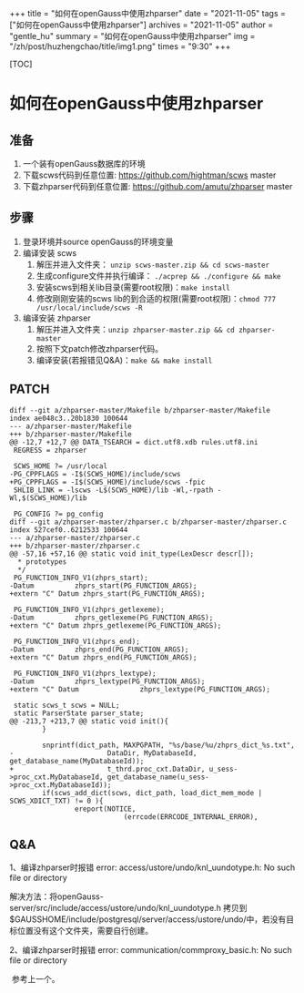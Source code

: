 +++
title = "如何在openGauss中使用zhparser"
date = "2021-11-05"
tags = ["如何在openGauss中使用zhparser"]
archives = "2021-11-05"
author = "gentle_hu"
summary = "如何在openGauss中使用zhparser"
img = "/zh/post/huzhengchao/title/img1.png"
times = "9:30"
+++

[TOC]

# 如何在openGauss中使用zhparser

## 准备

1. 一个装有openGauss数据库的环境
2. 下载scws代码到任意位置:  https://github.com/hightman/scws   master
3. 下载zhparser代码到任意位置:  https://github.com/amutu/zhparser   master

## 步骤

1. 登录环境并source openGauss的环境变量
2. 编译安装 scws
   1. 解压并进入文件夹： `unzip scws-master.zip && cd scws-master`
   2. 生成configure文件并执行编译： `./acprep && ./configure && make`
   3. 安装scws到相关lib目录(需要root权限)：`make install`
   4. 修改刚刚安装的scws lib的到合适的权限(需要root权限)：`chmod 777 /usr/local/include/scws -R`
3. 编译安装 zhparser
   1. 解压并进入文件夹：`unzip zhparser-master.zip && cd zhparser-master`
   2. 按照下文patch修改zhparser代码。
   3. 编译安装(若报错见Q&A)：`make && make install`



## PATCH

```
diff --git a/zhparser-master/Makefile b/zhparser-master/Makefile
index ae048c3..20b1830 100644
--- a/zhparser-master/Makefile
+++ b/zhparser-master/Makefile
@@ -12,7 +12,7 @@ DATA_TSEARCH = dict.utf8.xdb rules.utf8.ini
 REGRESS = zhparser

 SCWS_HOME ?= /usr/local
-PG_CPPFLAGS = -I$(SCWS_HOME)/include/scws
+PG_CPPFLAGS = -I$(SCWS_HOME)/include/scws -fpic
 SHLIB_LINK = -lscws -L$(SCWS_HOME)/lib -Wl,-rpath -Wl,$(SCWS_HOME)/lib

 PG_CONFIG ?= pg_config
diff --git a/zhparser-master/zhparser.c b/zhparser-master/zhparser.c
index 527cef0..6212533 100644
--- a/zhparser-master/zhparser.c
+++ b/zhparser-master/zhparser.c
@@ -57,16 +57,16 @@ static void init_type(LexDescr descr[]);
  * prototypes
  */
 PG_FUNCTION_INFO_V1(zhprs_start);
-Datum          zhprs_start(PG_FUNCTION_ARGS);
+extern "C" Datum zhprs_start(PG_FUNCTION_ARGS);

 PG_FUNCTION_INFO_V1(zhprs_getlexeme);
-Datum          zhprs_getlexeme(PG_FUNCTION_ARGS);
+extern "C" Datum zhprs_getlexeme(PG_FUNCTION_ARGS);

 PG_FUNCTION_INFO_V1(zhprs_end);
-Datum          zhprs_end(PG_FUNCTION_ARGS);
+extern "C" Datum zhprs_end(PG_FUNCTION_ARGS);

 PG_FUNCTION_INFO_V1(zhprs_lextype);
-Datum          zhprs_lextype(PG_FUNCTION_ARGS);
+extern "C" Datum               zhprs_lextype(PG_FUNCTION_ARGS);

 static scws_t scws = NULL;
 static ParserState parser_state;
@@ -213,7 +213,7 @@ static void init(){
        }

        snprintf(dict_path, MAXPGPATH, "%s/base/%u/zhprs_dict_%s.txt",
-                       DataDir, MyDatabaseId, get_database_name(MyDatabaseId));
+                       t_thrd.proc_cxt.DataDir, u_sess->proc_cxt.MyDatabaseId, get_database_name(u_sess->proc_cxt.MyDatabaseId));
        if(scws_add_dict(scws, dict_path, load_dict_mem_mode | SCWS_XDICT_TXT) != 0 ){
                ereport(NOTICE,
                            (errcode(ERRCODE_INTERNAL_ERROR),

```



## Q&A

1、编译zhparser时报错 error: access/ustore/undo/knl_uundotype.h: No such file or directory

​	解决方法：将openGauss-server/src/include/access/ustore/undo/knl_uundotype.h 拷贝到 $GAUSSHOME/include/postgresql/server/access/ustore/undo/中，若没有目标位置没有这个文件夹，需要自行创建。

2、编译zhparser时报错 error: communication/commproxy_basic.h: No such file or directory

​	参考上一个。